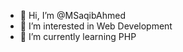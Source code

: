 - 👋 Hi, I’m @MSaqibAhmed
- 👀 I’m interested in Web Development
- 🌱 I’m currently learning PHP

<!---
MSaqibAhmed/MSaqibAhmed is a ✨ special ✨ repository because its `README.md` (this file) appears on your GitHub profile.
You can click the Preview link to take a look at your changes.
--->
